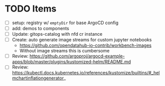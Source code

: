 # TODO Items

- [ ] setup: registry w/ `emptyDir` for base ArgoCD config
- [ ] add: demos to components
- [ ] Update: gitops-catalog with nfd cr instance
- [ ] Create: auto generate image streams for custom jupyter notebooks
  - https://github.com/opendatahub-io-contrib/workbench-images
  - Without image streams this is cumbersome
- [ ] Review: https://github.com/argoproj/argocd-example-apps/blob/master/plugins/kustomized-helm/README.md
- [ ] Review: https://kubectl.docs.kubernetes.io/references/kustomize/builtins/#_helmchartinflationgenerator_

